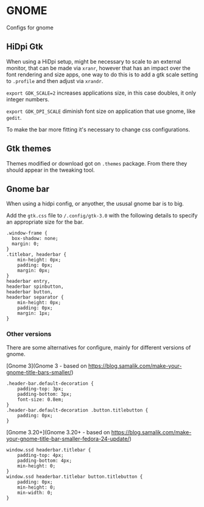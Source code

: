# GNOME

Configs for gnome

## HiDpi Gtk
When using a HiDpi setup, might be necessary to scale to an external monitor, that can be made via `xranr`, however that has an impact over the font rendering and size apps, one way to do this is to add a gtk scale setting to `.profile` and then adjust via `xrandr`.

`export GDK_SCALE=2` increases applications size, in this case doubles, it only integer numbers.

`export GDK_DPI_SCALE` diminish font size on application that use gnome, like `gedit`.

To make the bar more fitting it's necessary to change css configurations. 

## Gtk themes
Themes modified or download got on `.themes` package. From there they should appear in the tweaking tool.

## Gnome bar
When using a hidpi config, or anyother, the ususal gnome bar is to big.

Add the `gtk.css` file to `/.config/gtk-3.0` with the following details to specify an appropriate size for the bar.

```
.window-frame {
  box-shadow: none;
  margin: 0;
}
.titlebar, headerbar {
    min-height: 0px;
    padding: 0px;
    margin: 0px;
}
headerbar entry,
headerbar spinbutton,
headerbar button,
headerbar separator {
    min-height: 0px;
    padding: 0px;
    margin: 1px;
}
```

### Other versions
There are some alternatives for configure, mainly for different versions of gnome.

[Gnome 3](Gnome 3 - based on https://blog.samalik.com/make-your-gnome-title-bars-smaller/)
```
.header-bar.default-decoration {
    padding-top: 3px;
    padding-bottom: 3px;
    font-size: 0.8em;
}
.header-bar.default-decoration .button.titlebutton {
    padding: 0px;
}
```

[Gnome 3.20+](Gnome 3.20+ - based on https://blog.samalik.com/make-your-gnome-title-bar-smaller-fedora-24-update/)
```
window.ssd headerbar.titlebar {
    padding-top: 4px;
    padding-bottom: 4px;
    min-height: 0;
}
window.ssd headerbar.titlebar button.titlebutton {
    padding: 0px;
    min-height: 0;
    min-width: 0;
}
```
